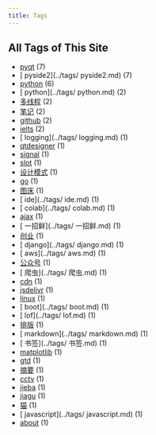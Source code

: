 ```yaml
---
title: Tags
---
```

## All Tags of This Site
* [pyqt](../tags/pyqt.md) (7)
* [ pyside2](../tags/ pyside2.md) (7)
* [python](../tags/python.md) (6)
* [ python](../tags/ python.md) (2)
* [多线程](../tags/多线程.md) (2)
* [笔记](../tags/笔记.md) (2)
* [github](../tags/github.md) (2)
* [ielts](../tags/ielts.md) (2)
* [ logging](../tags/ logging.md) (1)
* [qtdesigner](../tags/qtdesigner.md) (1)
* [signal](../tags/signal.md) (1)
* [slot](../tags/slot.md) (1)
* [设计模式](../tags/设计模式.md) (1)
* [go](../tags/go.md) (1)
* [图床](../tags/图床.md) (1)
* [ ide](../tags/ ide.md) (1)
* [ colab](../tags/ colab.md) (1)
* [ajax](../tags/ajax.md) (1)
* [ 一招鲜](../tags/ 一招鲜.md) (1)
* [创业](../tags/创业.md) (1)
* [ django](../tags/ django.md) (1)
* [ aws](../tags/ aws.md) (1)
* [公众号](../tags/公众号.md) (1)
* [ 爬虫](../tags/ 爬虫.md) (1)
* [cdn](../tags/cdn.md) (1)
* [jsdelivr](../tags/jsdelivr.md) (1)
* [linux](../tags/linux.md) (1)
* [ boot](../tags/ boot.md) (1)
* [ lof](../tags/ lof.md) (1)
* [排版](../tags/排版.md) (1)
* [ markdown](../tags/ markdown.md) (1)
* [ 书签](../tags/ 书签.md) (1)
* [matplotlib](../tags/matplotlib.md) (1)
* [gtd](../tags/gtd.md) (1)
* [摘要](../tags/摘要.md) (1)
* [cctv](../tags/cctv.md) (1)
* [jieba](../tags/jieba.md) (1)
* [jiagu](../tags/jiagu.md) (1)
* [猫](../tags/猫.md) (1)
* [ javascript](../tags/ javascript.md) (1)
* [about](../tags/about.md) (1)